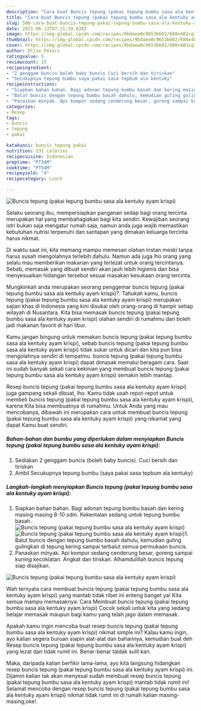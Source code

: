 ```yaml
---
description: "Cara buat Buncis tepung (pakai tepung bumbu sasa ala kentuky ayam krispi) yang nikmat dan Mudah Dibuat"
title: "Cara buat Buncis tepung (pakai tepung bumbu sasa ala kentuky ayam krispi) yang nikmat dan Mudah Dibuat"
slug: 500-cara-buat-buncis-tepung-pakai-tepung-bumbu-sasa-ala-kentuky-ayam-krispi-yang-nikmat-dan-mudah-dibuat
date: 2021-06-13T07:11:39.638Z
image: https://img-global.cpcdn.com/recipes/9bdaea0c9653b682/680x482cq70/buncis-tepung-pakai-tepung-bumbu-sasa-ala-kentuky-ayam-krispi-foto-resep-utama.jpg
thumbnail: https://img-global.cpcdn.com/recipes/9bdaea0c9653b682/680x482cq70/buncis-tepung-pakai-tepung-bumbu-sasa-ala-kentuky-ayam-krispi-foto-resep-utama.jpg
cover: https://img-global.cpcdn.com/recipes/9bdaea0c9653b682/680x482cq70/buncis-tepung-pakai-tepung-bumbu-sasa-ala-kentuky-ayam-krispi-foto-resep-utama.jpg
author: Ollie Peters
ratingvalue: 5
reviewcount: 15
recipeingredient:
- "2 genggam buncis boleh baby buncis Cuci bersih dan tiriskan"
- "Secukupnya tepung bumbu saya pakai sasa tepbum ala kentuky"
recipeinstructions:
- "Siapkan bahan bahan. Bagi adonan tepung bumbu basah dan kering masing masing 8-10 sdm. Kekentalan sedang untuk tepung bumbu basah."
- "Balut buncis dengan tepung bumbu basah dahulu, kemudian guling gulingkan di tepung kering sampai terbalut semua permukaan buncis."
- "Panaskan minyak. Api kompor sedang cenderung besar, goreng sampai kuning kecoklatan. Angkat dan tiriskan. Alhamdulillah buncis tepung siap disajikan."
categories:
- Resep
tags:
- buncis
- tepung
- pakai

katakunci: buncis tepung pakai 
nutrition: 231 calories
recipecuisine: Indonesian
preptime: "PT34M"
cooktime: "PT54M"
recipeyield: "4"
recipecategory: Lunch

---
```



![Buncis tepung (pakai tepung bumbu sasa ala kentuky ayam krispi)](https://img-global.cpcdn.com/recipes/9bdaea0c9653b682/680x482cq70/buncis-tepung-pakai-tepung-bumbu-sasa-ala-kentuky-ayam-krispi-foto-resep-utama.jpg)

Selaku seorang ibu, mempersiapkan panganan sedap bagi orang tercinta merupakan hal yang membahagiakan bagi kita sendiri. Kewajiban seorang istri bukan saja mengatur rumah saja, namun anda juga wajib memastikan kebutuhan nutrisi terpenuhi dan santapan yang dimakan keluarga tercinta harus nikmat.

Di waktu  saat ini, kita memang mampu memesan olahan instan meski tanpa harus susah mengolahnya terlebih dahulu. Namun ada juga lho orang yang selalu mau memberikan makanan yang terlezat untuk orang tercintanya. Sebab, memasak yang dibuat sendiri akan jauh lebih higienis dan bisa menyesuaikan hidangan tersebut sesuai masakan kesukaan orang tercinta. 



Mungkinkah anda merupakan seorang penggemar buncis tepung (pakai tepung bumbu sasa ala kentuky ayam krispi)?. Tahukah kamu, buncis tepung (pakai tepung bumbu sasa ala kentuky ayam krispi) merupakan sajian khas di Indonesia yang kini disukai oleh orang-orang di hampir setiap wilayah di Nusantara. Kita bisa memasak buncis tepung (pakai tepung bumbu sasa ala kentuky ayam krispi) olahan sendiri di rumahmu dan boleh jadi makanan favorit di hari libur.

Kamu jangan bingung untuk memakan buncis tepung (pakai tepung bumbu sasa ala kentuky ayam krispi), sebab buncis tepung (pakai tepung bumbu sasa ala kentuky ayam krispi) tidak sukar untuk dicari dan kita pun bisa mengolahnya sendiri di tempatmu. buncis tepung (pakai tepung bumbu sasa ala kentuky ayam krispi) dapat dimasak memalui beragam cara. Saat ini sudah banyak sekali cara kekinian yang membuat buncis tepung (pakai tepung bumbu sasa ala kentuky ayam krispi) semakin lebih mantap.

Resep buncis tepung (pakai tepung bumbu sasa ala kentuky ayam krispi) juga gampang sekali dibuat, lho. Kamu tidak usah repot-repot untuk membeli buncis tepung (pakai tepung bumbu sasa ala kentuky ayam krispi), karena Kita bisa membuatnya di rumahmu. Untuk Anda yang mau mencobanya, dibawah ini merupakan cara untuk membuat buncis tepung (pakai tepung bumbu sasa ala kentuky ayam krispi) yang nikamat yang dapat Kamu buat sendiri.

<!--inarticleads1-->

##### Bahan-bahan dan bumbu yang diperlukan dalam menyiapkan Buncis tepung (pakai tepung bumbu sasa ala kentuky ayam krispi):

1. Sediakan 2 genggam buncis (boleh baby buncis). Cuci bersih dan tiriskan
1. Ambil Secukupnya tepung bumbu (saya pakai sasa tepbum ala kentuky)




<!--inarticleads2-->

##### Langkah-langkah menyiapkan Buncis tepung (pakai tepung bumbu sasa ala kentuky ayam krispi):

1. Siapkan bahan bahan. Bagi adonan tepung bumbu basah dan kering masing masing 8-10 sdm. Kekentalan sedang untuk tepung bumbu basah.
<img src="https://img-global.cpcdn.com/steps/15bed9c810db1c23/160x128cq70/buncis-tepung-pakai-tepung-bumbu-sasa-ala-kentuky-ayam-krispi-langkah-memasak-1-foto.jpg" alt="Buncis tepung (pakai tepung bumbu sasa ala kentuky ayam krispi)"><img src="https://img-global.cpcdn.com/steps/8368905de27a8d1e/160x128cq70/buncis-tepung-pakai-tepung-bumbu-sasa-ala-kentuky-ayam-krispi-langkah-memasak-1-foto.jpg" alt="Buncis tepung (pakai tepung bumbu sasa ala kentuky ayam krispi)">1. Balut buncis dengan tepung bumbu basah dahulu, kemudian guling gulingkan di tepung kering sampai terbalut semua permukaan buncis.
1. Panaskan minyak. Api kompor sedang cenderung besar, goreng sampai kuning kecoklatan. Angkat dan tiriskan. Alhamdulillah buncis tepung siap disajikan.
<img src="https://img-global.cpcdn.com/steps/83d1270b0b8d9645/160x128cq70/buncis-tepung-pakai-tepung-bumbu-sasa-ala-kentuky-ayam-krispi-langkah-memasak-3-foto.jpg" alt="Buncis tepung (pakai tepung bumbu sasa ala kentuky ayam krispi)">



Wah ternyata cara membuat buncis tepung (pakai tepung bumbu sasa ala kentuky ayam krispi) yang mantab tidak ribet ini enteng banget ya! Kita semua mampu memasaknya. Cara Membuat buncis tepung (pakai tepung bumbu sasa ala kentuky ayam krispi) Cocok sekali untuk kita yang sedang belajar memasak maupun bagi kamu yang telah jago dalam memasak.

Apakah kamu ingin mencoba buat resep buncis tepung (pakai tepung bumbu sasa ala kentuky ayam krispi) nikmat simple ini? Kalau kamu ingin, ayo kalian segera buruan siapin alat-alat dan bahannya, kemudian buat deh Resep buncis tepung (pakai tepung bumbu sasa ala kentuky ayam krispi) yang lezat dan tidak rumit ini. Benar-benar taidak sulit kan. 

Maka, daripada kalian berfikir lama-lama, ayo kita langsung hidangkan resep buncis tepung (pakai tepung bumbu sasa ala kentuky ayam krispi) ini. Dijamin kalian tak akan menyesal sudah membuat resep buncis tepung (pakai tepung bumbu sasa ala kentuky ayam krispi) mantab tidak rumit ini! Selamat mencoba dengan resep buncis tepung (pakai tepung bumbu sasa ala kentuky ayam krispi) nikmat tidak rumit ini di rumah kalian masing-masing,oke!.

